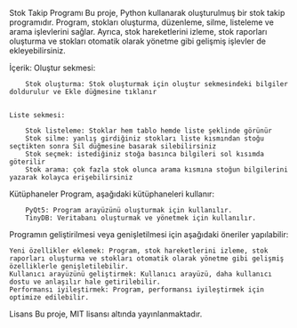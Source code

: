 Stok Takip Programı
    Bu proje, Python kullanarak oluşturulmuş bir stok takip programıdır. Program, stokları oluşturma, düzenleme, silme, listeleme ve arama işlevlerini sağlar. Ayrıca, stok hareketlerini izleme, stok raporları oluşturma ve stokları otomatik olarak yönetme gibi gelişmiş işlevler de ekleyebilirsiniz.

İçerik:
    Oluştur sekmesi:

        Stok oluşturma: Stok oluşturmak için oluştur sekmesindeki bilgiler doldurulur ve Ekle düğmesine tıklanır
        
    
    Liste sekmesi:

        Stok listeleme: Stoklar hem tablo hemde liste şeklinde görünür
        Stok silme: yanlış girdiğiniz stokları liste kısmından stoğu seçtikten sonra Sil düğmesine basarak silebilirsiniz
        Stok seçmek: istediğiniz stoğa basınca bilgileri sol kısımda göterilir
        Stok arama: çok fazla stok olunca arama kısmına stoğun bilgilerini yazarak kolayca erişebilirsiniz
        

Kütüphaneler
    Program, aşağıdaki kütüphaneleri kullanır:

        PyQt5: Program arayüzünü oluşturmak için kullanılır.
        TinyDB: Veritabanı oluşturmak ve yönetmek için kullanılır.

Programın geliştirilmesi veya genişletilmesi için aşağıdaki öneriler yapılabilir:

    Yeni özellikler eklemek: Program, stok hareketlerini izleme, stok raporları oluşturma ve stokları otomatik olarak yönetme gibi gelişmiş özelliklerle genişletilebilir.
    Kullanıcı arayüzünü geliştirmek: Kullanıcı arayüzü, daha kullanıcı dostu ve anlaşılır hale getirilebilir.
    Performansı iyileştirmek: Program, performansı iyileştirmek için optimize edilebilir.

Lisans
    Bu proje, MIT lisansı altında yayınlanmaktadır.

